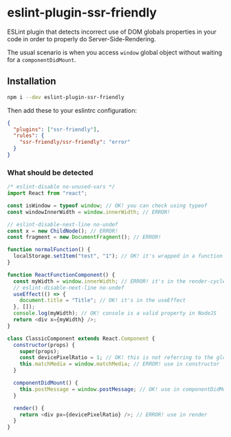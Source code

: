 # eslint-plugin-ssr-friendly

ESLint plugin that detects incorrect use of DOM globals properties in your code in
order to properly do Server-Side-Rendering.

The usual scenario is when you access `window` global object without waiting for a `componentDidMount`.

## Installation

```bash
npm i --dev eslint-plugin-ssr-friendly
```

Then add these to your eslintrc configuration:

```json
{
  "plugins": ["ssr-friendly"],
  "rules": {
    "ssr-friendly/ssr-friendly": "error"
  }
}
```

### What should be detected

```js
/* eslint-disable no-unused-vars */
import React from "react";

const isWindow = typeof window; // OK! you can check using typeof
const windowInnerWidth = window.innerWidth; // ERROR!

// eslint-disable-next-line no-undef
const x = new ChildNode(); // ERROR!
const fragment = new DocumentFragment(); // ERROR!

function normalFunction() {
  localStorage.setItem("test", "1"); // OK! it's wrapped in a function
}

function ReactFunctionComponent() {
  const myWidth = window.innerWidth; // ERROR! it's in the render-cycle of a React FC
  // eslint-disable-next-line no-undef
  useEffect(() => {
    document.title = "Title"; // OK! it's in the useEffect
  }, []);
  console.log(myWidth); // OK! console is a valid property in NodeJS
  return <div x={myWidth} />;
}

class ClassicComponent extends React.Component {
  constructor(props) {
    super(props);
    const devicePixelRatio = 1; // OK! this is not referring to the global devicePixelRatio
    this.matchMedia = window.matchMedia; // ERROR! use in constructor
  }

  componentDidMount() {
    this.postMessage = window.postMessage; // OK! use in componentDidMount
  }

  render() {
    return <div px={devicePixelRatio} />; // ERROR! use in render
  }
}
```
